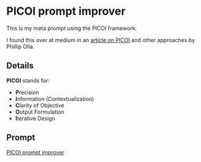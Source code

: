# PICOI prompt improver

This is my meta prompt using the PICOI framework.

I found this over at medium in an [article on PICOI](https://medium.com/@phillip.olla/promptology-the-future-of-ai-interaction-unveiled-d619e8ceb3d4) and other approaches by Phillip Olla.

## Details
**PICOI** stands for:
* **P**recision
* **I**nformation (Contextualization)	
* **C**larity of Objective
* **O**utput Formulation	
* **I**terative Design

## Prompt
[PICOI prompt improver](https://github.com/zielperson/AI-whispers/blob/master/PICOI/system.md)
